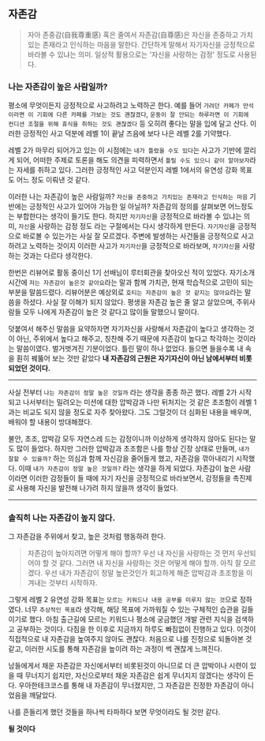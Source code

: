 ## 자존감
> 자아 존중감(自我尊重感) 혹은 줄여서 자존감(自尊感)은 자신을 존중하고 가치있는 존재라고 인식하는 마음을 말한다. 간단하게 말해서 자기자신을 긍정적으로 바라볼 수 있냐는 의미. 일상적 활용으로는 '자신을 사랑하는 감정' 정도로 사용된다.
> 


### 나는 자존감이 높은 사람일까?

평소에 무엇이든지 긍정적으로 사고하려고 노력하곤 한다. 
예를 들어 `가려던 카페가 만석이라면 이 기회에 다른 카페를 가보는 것도 괜찮겠다`, `운동이 잘 안되는 하루라면 이 기회에 컨디션 조절을 위해 휴식을 취하는 것도 괜찮겠다` 등
오히려 좋다는 말을 입에 달고 산다.
이러한 긍정적인 사고 덕분에 레벨 1이 끝날 즈음에 보다 나은 레벨 2를 기약했다.

레벨 2가 마무리 되어가고 있는 이 시점에는 `내가 틀렸을 수도 있다`는 사고가 기반에 깔리게 되어,
어떠한 주제로 토론을 해도 의견을 피력하면서 `틀릴 수도 있으니 같이 알아보자`라는 자세를 취하고 있다.
그러한 긍정적인 사고 덕분인지 레벨 1에서의 유연성 강화 목표도 어느 정도 이뤄낸 것 같다.


이러한 나는 자존감이 높은 사람일까?
`자신을 존중하고 가치있는 존재라고 인식하는 마음` 기반에는 긍정적인 사고가 있어야 가능한 일 아닐까?
자존감의 정의를 살펴보면 어느정도는 부합한다는 생각이 들기도 한다.
하지만 `자기자신`을 긍정적으로 바라볼 수 있냐는 의미, `자신`을 사랑하는 감정 정도 라는 구절에서는 다시 생각하게 만든다.
`자기자신`을 긍정적으로 바로볼 수 있는가는 사실 잘 모르겠다.
주변에 발생하는 사건들을 긍정적으로 사고하려고 노력하는 것이지 
이러한 사고가 `자기자신`을 긍정적으로 바라보며, `자기자신`을 사랑하는 것과는 다르다 생각한다.

한번은 리뷰어로 활동 중이신 1기 선배님이 루터회관을 찾아오신 적이 있었다.
자기소개 시간에 `저는 자존감이 높은것 같아요`라는 말과 함께 가치관, 현재 학습적으로 고민이 되는 부분을 말씀드렸다.
리뷰어분은 예상외로 `호티는 자존감이 높은 것 같지는 않아요`라는 말씀을 하셨다.
사실 잘 이해가 되지 않았다. 
평생을 자존감 높은 줄 알고 살았으며, 주위사람들 모두 나에게 자존감이 높은 것 같다고 많이들 말했으니 말이다.

덧붙여서 해주신 말씀을 요약하자면
자기자신을 사랑해서 자존감이 높다고 생각하는 것이 아닌,
주위에서 높다고 해주고, 칭찬해 주기 때문에 자존감이 높다고 착각하는 것이라는 말씀이였다.
벌거벗겨진 기분이었다.
틀린 말이 하나 없었다. 들으면 들을수록 내 속을 훤히 꿰뚫어 보는 것만 같았다
**내 자존감의 근원은 자기자신이 아닌 남에서부터 비롯되었던 것이다.**

---

사실 전부터 `나는 자존감이 정말 높은 것일까` 라는 생각을 종종 하곤 했다.
레벨 2가 시작되고 나서부터는 밀려오는 미션에 대한 압박감과 나만 뒤처지는 것 같은 초조함이 레벨 1과는 비교도 되지 않을 정도로 자주 찾아왔다.
그도 그럴것이 더 심화된 내용을 배우며, 배워야 할 내용이 방대해졌다.

불안, 초조, 압박감 모두 자연스레 드는 감정이니까 이상하게 생각하지 않아도 된다는 말도 많이 들었다.
하지만 그러한 압박감과 초조함은 나를 항상 긴장 상태로 만들며, `내가 잘할 수 있을까?` 하는 의심과 함께 자신감을 줄어들게 했고, 자존감을 깎아내리기 시작했다.
이때 `내가 자존감이 정말 높은 것일까?` 라는 생각을 하게 되었다.
자존감이 높은 사람이라면 이러한 감정들이 들 때에 자기 자신을 긍정적으로 바라보면서, 감정들을 촉진제로 사용해 자신을 발전해 나가려 하지 않을까
생각이 들었다.

---

### 솔직히 나는 자존감이 높지 않다.
그 자존감을 주위에서 찾고, 높은 것처럼 행동하려 한다.

>자존감이 높아지려면 어떻게 해야 할까?
우선 내 자신을 사랑하는 것 먼저 우선되어야 할 것 같다.
그러면 내 자신을 사랑하는 것은 어떻게 해야 할까.
아직 잘 모르겠다.
우선 내가 자존감이 정말 높은것인가 회고하게 해준 압박감과 초조함을 이겨내는 것부터 시작하자.

그렇게 레벨 2 유연성 강화 목표는 `모르는 키워드나 내용 공부를 미루지 않는 것`으로 정하였다.
너무 `추상적인 목표`라 생각해, 해당 목표에 가까워질 수 있는 구체적인 습관을 길들이기로 했다.
아침 출근길에 모르는 키워드나 평소에 궁금했던 개발 관련 지식을 검색하고 공부하는 것이다.
다짐을 한 이후로 지금까지 하루도 빠짐없이 진행하고 있다.
이것이 직접적으로 내 자존감을 높여주지 않아도 괜찮다.
처음으로 나를 진정으로 되돌아본 것 같고,
이러한 시도를 통해 자존감을 높이려 하는 과정이 썩 괜찮게 느껴진다.

남들에게서 채운 자존감은 자신에서부터 비롯된것이 아니므로 더 큰 압박이나 시련이 있을 때 무너지기 쉽지만,
자신으로부터 채운 자존감은 쉽게 무너지지 않겠다는 생각이 든다.
우아한테크코스를 통해 내 자존감이 무너졌지만, 그 자존감은 진정한 자존감이 아니었음을 깨달았다.

나를 흔들리게 했던 것들을 하나씩 타파하다 보면
무엇이라도 될 것만 같다.

**될 것이다**


